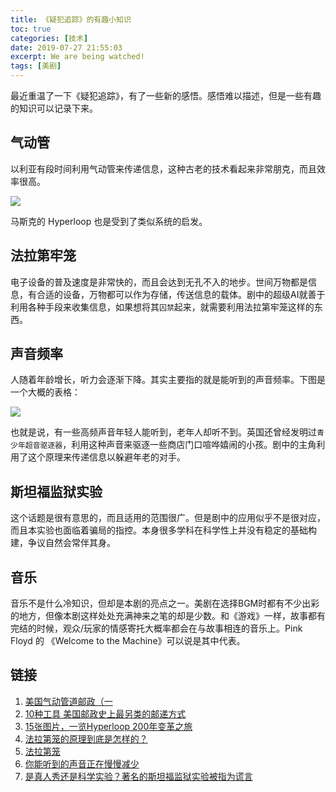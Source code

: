 ```yaml
---
title: 《疑犯追踪》的有趣小知识
toc: true
categories: [技术]
date: 2019-07-27 21:55:03
excerpt: We are being watched!
tags: [美剧]
---
```


最近重温了一下《疑犯追踪》，有了一些新的感悟。感悟难以描述，但是一些有趣的知识可以记录下来。

<!-- toc -->



## 气动管

以利亚有段时间利用气动管来传递信息，这种古老的技术看起来非常朋克，而且效率很高。

![](https://static.lieyunwang.com/upload2/file/201808/0300337isicf.jpg)

马斯克的 Hyperloop 也是受到了类似系统的启发。



## 法拉第牢笼

电子设备的普及速度是非常快的，而且会达到无孔不入的地步。世间万物都是信息，有合适的设备，万物都可以作为存储，传送信息的载体。剧中的超级AI就善于利用各种手段来收集信息，如果想将其`囚禁`起来，就需要利用法拉第牢笼这样的东西。



## 声音频率

人随着年龄增长，听力会逐渐下降。其实主要指的就是能听到的声音频率。下图是一个大概的表格：

![](/images/poi/hz.png)



也就是说，有一些高频声音年轻人能听到，老年人却听不到。英国还曾经发明过`青少年超音驱逐器`，利用这种声音来驱逐一些商店门口喧哗嬉闹的小孩。剧中的主角利用了这个原理来传递信息以躲避年老的对手。



## 斯坦福监狱实验

这个话题是很有意思的，而且适用的范围很广。但是剧中的应用似乎不是很对应，而且本实验也面临着骗局的指控。本身很多学科在科学性上并没有稳定的基础构建，争议自然会常伴其身。



## 音乐

音乐不是什么冷知识，但却是本剧的亮点之一。美剧在选择BGM时都有不少出彩的地方，但像本剧这样处处充满神来之笔的却是少数。和《游戏》一样，故事都有完结的时候，观众/玩家的情感寄托大概率都会在与故事相连的音乐上。Pink Floyd 的 《Welcome to the Machine》可以说是其中代表。



## 链接

1. [美国气动管道邮政（一]([http://www.huasinstamps.com/lit052.asp](http://www.huasinstamps.com/lit052.asp))
2. [10种工具 美国邮政史上最另类的邮递方式]([http://www.yoka.com/dna/m/d51462](http://www.yoka.com/dna/m/d51462))
3. [15张图片，一览Hyperloop 200年变革之旅](https://www.lieyunwang.com/archives/413996)
4. [法拉第笼的原理到底是怎样的？](https://www.zhihu.com/question/31127873)
5. [法拉第笼]([https://zh.wikipedia.org/wiki/%E6%B3%95%E6%8B%89%E7%AC%AC%E7%AC%BC](https://zh.wikipedia.org/wiki/法拉第笼))
6. [你能听到的声音正在慢慢减少]([http://blog.sciencenet.cn/blog-489180-651206.html](http://blog.sciencenet.cn/blog-489180-651206.html))
7. [是真人秀还是科学实验？著名的斯坦福监狱实验被指为谎言](https://www.qdaily.com/articles/54370.html)